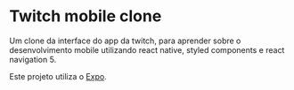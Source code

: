 # Twitch mobile clone

Um clone da interface do app da twitch, para aprender sobre o desenvolvimento mobile utilizando react native, styled components e react navigation 5.

Este projeto utiliza o [Expo](https://expo.io/).
